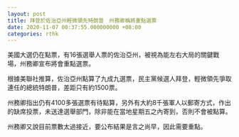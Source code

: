 ```yaml
---
layout: post
title: 拜登於佐治亞州輕微領先特朗普　州務卿稱將重點選票
date: 2020-11-07 00:37:55.000000000 +08:00
categories: rthk
---
```


美國大選仍在點票，有16張選舉人票的佐治亞州，被視為能左右大局的關鍵戰場，州務卿宣布將會重點選票。

根據美聯社推算，佐治亞州點算了九成九選票，民主黨候選人拜登，輕微領先爭取連任的總統特朗普，差距只有約1500票。

州務卿指出仍有4100多張選票有待點算，另外有大約8千張軍人以郵寄方式，作出的缺席投票，未送達選舉部門，除非能在當地星期五之內寄到，否則不會被點算。

州務卿又說目前票數太過接近，要公布結果是言之尚早，因此需要重點。

